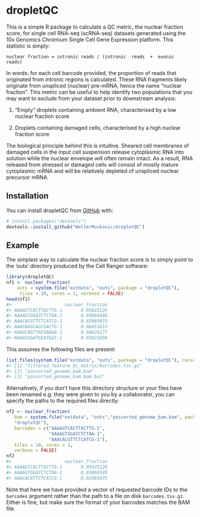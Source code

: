 
<!-- README.md is generated from README.Rmd. Please edit that file -->

# dropletQC

<!-- badges: start -->
<!-- badges: end -->

This is a simple R package to calculate a QC metric, the nuclear
fraction score, for single cell RNA-seq (scRNA-seq) datasets generated
using the 10x Genomics Chromium Single Cell Gene Expression platform.
This statistic is simply:

    nuclear fraction = intronic reads / (intronic  reads  +  exonic  reads)

In words: for each cell barcode provided, the proportion of reads that
originated from intronic regions is calculated. These RNA fragments
likely originate from unspliced (nuclear) pre-mRNA, hence the name
“nuclear fraction”. This metric can be useful to help identify two
populations that you may want to exclude from your dataset prior to
downstream analysis:

1.  “Empty” droplets containing ambient RNA, characterised by a low
    nuclear fraction score

2.  Droplets containing damaged cells, characterised by a high nuclear
    fraction score

The biological principle behind this is intuitive. Sheared cell
membranes of damaged cells in the input cell suspension release
cytoplasmic RNA into solution while the nuclear envelope will often
remain intact. As a result, RNA released from stressed or damaged cells
will consist of mostly mature cytoplasmic mRNA and will be relatively
depleted of unspliced nuclear precursor mRNA.

## Installation

You can install dropletQC from [GitHub](https://github.com/) with:

``` r
# install.packages("devtools")
devtools::install_github("WalterMuskovic/dropletQC")
```

## Example

The simplest way to calculate the nuclear fraction score is to simply
point to the ‘outs’ directory produced by the Cell Ranger software:

``` r
library(dropletQC)
nf1 <- nuclear_fraction(
    outs = system.file("extdata", "outs", package = "dropletQC"),
     tiles = 10, cores = 1, verbose = FALSE)
head(nf1)
#>                    nuclear_fraction
#> AAAAGTCACTTACTTG-1       0.05025126
#> AAAAGTGGATCTCTAA-1       0.03804348
#> AAACACGTTCTCATCG-1       0.02985075
#> AAACAGGCAGCGACTG-1       0.06451613
#> AAAGCAGTTACGAAGA-1       0.04624277
#> AAAGCGGATGCATGGT-1       0.03821656
```

This assumes the following files are present:

``` r
list.files(system.file("extdata", "outs", package = "dropletQC"), recursive = TRUE)
#> [1] "filtered_feature_bc_matrix/barcodes.tsv.gz"
#> [2] "possorted_genome_bam.bam"                  
#> [3] "possorted_genome_bam.bam.bai"
```

Alternatively, if you don’t have this directory structure or your files
have been renamed e.g. they were given to you by a collaborator, you can
specify the paths to the required files directly:

``` r
nf2 <- nuclear_fraction(
   bam = system.file("extdata", "outs","possorted_genome_bam.bam", package =
   "dropletQC"),
   barcodes = c("AAAAGTCACTTACTTG-1",
                "AAAAGTGGATCTCTAA-1",
                "AAACACGTTCTCATCG-1"),
   tiles = 10, cores = 1,
   verbose = FALSE)
nf2
#>                    nuclear_fraction
#> AAAAGTCACTTACTTG-1       0.05025126
#> AAAAGTGGATCTCTAA-1       0.03804348
#> AAACACGTTCTCATCG-1       0.02985075
```

Note that here we have provided a vector of requested barcode IDs to the
`barcodes` argument rather than the path to a file on disk
`barcodes.tsv.gz`. Either is fine, but make sure the format of your
barcodes matches the BAM file.
